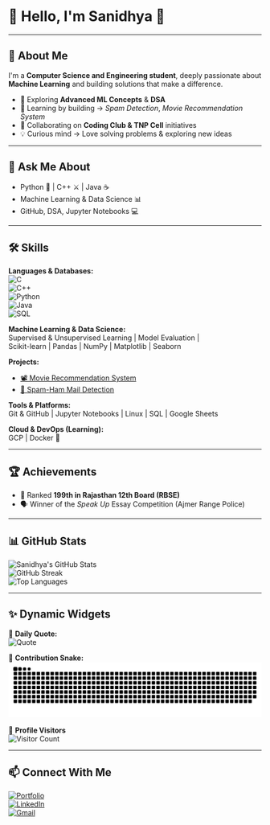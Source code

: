 # 🙏 Hello, I'm Sanidhya 👋  
---

## 🚀 About Me  
I'm a **Computer Science and Engineering student**, deeply passionate about **Machine Learning** and building solutions that make a difference.  

- 📌 Exploring **Advanced ML Concepts** & **DSA**  
- 🌱 Learning by building → *Spam Detection*, *Movie Recommendation System*  
- 👯 Collaborating on **Coding Club & TNP Cell** initiatives  
- 💡 Curious mind → Love solving problems & exploring new ideas  

---

## 💬 Ask Me About  
- Python 🐍 | C++ ⚔️ | Java ☕  
- Machine Learning & Data Science 📊  
- GitHub, DSA, Jupyter Notebooks 💻  

---

## 🛠 Skills  

**Languages & Databases:**  
![C](https://img.shields.io/badge/C-00599C?style=for-the-badge&logo=c&logoColor=white)  
![C++](https://img.shields.io/badge/C++-00599C?style=for-the-badge&logo=cplusplus&logoColor=white)  
![Python](https://img.shields.io/badge/Python-3776AB?style=for-the-badge&logo=python&logoColor=white)  
![Java](https://img.shields.io/badge/Java-007396?style=for-the-badge&logo=java&logoColor=white)  
![SQL](https://img.shields.io/badge/SQL-336791?style=for-the-badge&logo=postgresql&logoColor=white)  

**Machine Learning & Data Science:**  
Supervised & Unsupervised Learning | Model Evaluation |  
Scikit-learn | Pandas | NumPy | Matplotlib | Seaborn  

**Projects:**  
- [📽️ Movie Recommendation System](https://github.com/sanidhya2506/Movie-recommended-system)  
- [📧 Spam-Ham Mail Detection](https://github.com/sanidhya2506/Spam-Ham-Email-Detection)  

**Tools & Platforms:**  
Git & GitHub | Jupyter Notebooks | Linux | SQL | Google Sheets  

**Cloud & DevOps (Learning):**  
GCP | Docker 🐳  

---

## 🏆 Achievements  
- 🥇 Ranked **199th in Rajasthan 12th Board (RBSE)**  
- 🗣️ Winner of the *Speak Up* Essay Competition (Ajmer Range Police)  

---

## 📊 GitHub Stats  

![Sanidhya's GitHub Stats](https://github-readme-stats.vercel.app/api?username=sanidhya2506&show_icons=true&theme=radical)  
![GitHub Streak](https://github-readme-streak-stats.herokuapp.com?user=sanidhya2506&theme=radical)  
![Top Languages](https://github-readme-stats.vercel.app/api/top-langs/?username=sanidhya2506&layout=compact&theme=radical)  

---

## ✨ Dynamic Widgets  
📖 **Daily Quote:**  
![Quote](https://quotes-github-readme.vercel.app/api?type=horizontal&theme=radical)  

🐍 **Contribution Snake:**  
![Snake animation](https://raw.githubusercontent.com/Platane/snk/output/github-contribution-grid-snake.svg)  

👀 **Profile Visitors**  
![Visitor Count](https://komarev.com/ghpvc/?username=sanidhya2506&label=Profile%20Views&color=ff69b4&style=for-the-badge)  


---

## 📫 Connect With Me  

[![Portfolio](https://img.shields.io/badge/Portfolio-000000?style=for-the-badge&logo=About.me&logoColor=white)](https://sanidhya2506.github.io/Portfolio/)  
[![LinkedIn](https://img.shields.io/badge/LinkedIn-0077B5?style=for-the-badge&logo=linkedin&logoColor=white)](#)  
[![Gmail](https://img.shields.io/badge/Email-D14836?style=for-the-badge&logo=gmail&logoColor=white)](mailto:your-email@example.com)  

